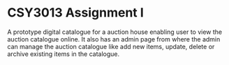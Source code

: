 # CSY3013 Assignment I
A prototype digital catalogue for a auction house enabling user to view the auction catalogue online. It also has an admin page from where the admin can manage the auction catalogue like add new items, update, delete or archive existing items in the catalogue.
